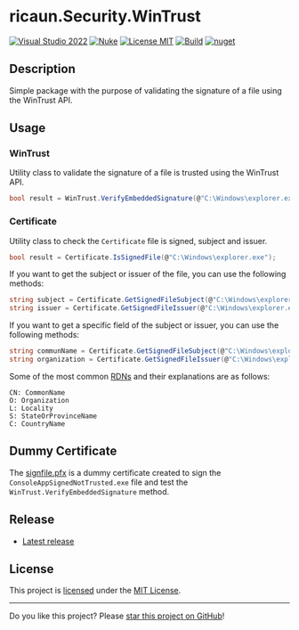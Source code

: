 # ricaun.Security.WinTrust

[![Visual Studio 2022](https://img.shields.io/badge/Visual%20Studio-2022-blue)](https://github.com/ricaun-io/ricaun.Security.WinTrust)
[![Nuke](https://img.shields.io/badge/Nuke-Build-blue)](https://nuke.build/)
[![License MIT](https://img.shields.io/badge/License-MIT-blue.svg)](LICENSE)
[![Build](https://github.com/ricaun-io/ricaun.Security.WinTrust/actions/workflows/Build.yml/badge.svg)](https://github.com/ricaun-io/ricaun.Security.WinTrust/actions)
[![nuget](https://img.shields.io/nuget/v/ricaun.Security.WinTrust?logo=nuget&label=nuget&color=blue)](https://www.nuget.org/packages/ricaun.Security.WinTrust)

## Description

Simple package with the purpose of validating the signature of a file using the WinTrust API.

## Usage
### WinTrust
Utility class to validate the signature of a file is trusted using the WinTrust API.

```csharp
bool result = WinTrust.VerifyEmbeddedSignature(@"C:\Windows\explorer.exe");
```

### Certificate
Utility class to check the `Certificate` file is signed, subject and issuer. 

```csharp
bool result = Certificate.IsSignedFile(@"C:\Windows\explorer.exe");
```

If you want to get the subject or issuer of the file, you can use the following methods:
 
``` csharp
string subject = Certificate.GetSignedFileSubject(@"C:\Windows\explorer.exe");
string issuer = Certificate.GetSignedFileIssuer(@"C:\Windows\explorer.exe");
```

If you want to get a specific field of the subject or issuer, you can use the following methods:

``` csharp
string communName = Certificate.GetSignedFileSubject(@"C:\Windows\explorer.exe", "cn"); // "Microsoft Windows"
string organization = Certificate.GetSignedFileIssuer(@"C:\Windows\explorer.exe", "o"); // "Microsoft Corporation"
```

Some of the most common [RDNs](https://docs.oracle.com/cd/E24191_01/common/tutorials/authz_cert_attributes.html) and their explanations are as follows: 

```
CN: CommonName
O: Organization
L: Locality
S: StateOrProvinceName
C: CountryName
```

## Dummy Certificate

The [signfile.pfx](ricaun.Security.WinTrust.Tests/signfile) is a dummy certificate created to sign the `ConsoleAppSignedNotTrusted.exe` file and test the `WinTrust.VerifyEmbeddedSignature` method.

## Release

* [Latest release](https://github.com/ricaun-io/ricaun.Security.WinTrust/releases/latest)

## License

This project is [licensed](LICENSE) under the [MIT License](https://en.wikipedia.org/wiki/MIT_License).

---

Do you like this project? Please [star this project on GitHub](https://github.com/ricaun-io/ricaun.Security.WinTrust/stargazers)!